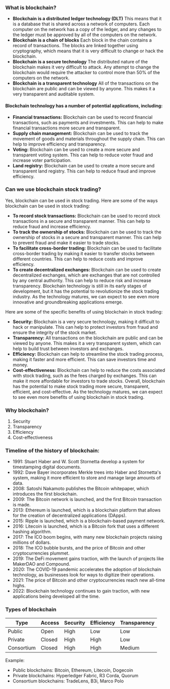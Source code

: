 ### What is blockchain?
- **Blockchain is a distributed ledger technology (DLT)** This means that it is a database that is shared across a network of computers. Each computer on the network has a copy of the ledger, and any changes to the ledger must be approved by all of the computers on the network.
- **Blockchain is a chain of blocks** Each block in the chain contains a record of transactions. The blocks are linked together using cryptography, which means that it is very difficult to change or hack the blockchain.
- **Blockchain is a secure technology** The distributed nature of the blockchain makes it very difficult to attack. Any attempt to change the blockchain would require the attacker to control more than 50% of the computers on the network.
- **Blockchain is a transparent technology** All of the transactions on the blockchain are public and can be viewed by anyone. This makes it a very transparent and auditable system.

#### Blockchain technology has a number of potential applications, including:

- **Financial transactions:** Blockchain can be used to record financial transactions, such as payments and investments. This can help to make financial transactions more secure and transparent.
- **Supply chain management:** Blockchain can be used to track the movement of goods and materials throughout the supply chain. This can help to improve efficiency and transparency.
- **Voting:** Blockchain can be used to create a more secure and transparent voting system. This can help to reduce voter fraud and increase voter participation.
- **Land registry:** Blockchain can be used to create a more secure and transparent land registry. This can help to reduce fraud and improve efficiency.

### Can we use blockchain stock trading?

Yes, blockchain can be used in stock trading. Here are some of the ways blockchain can be used in stock trading:

- **To record stock transactions:** Blockchain can be used to record stock transactions in a secure and transparent manner. This can help to reduce fraud and increase efficiency.
- **To track the ownership of stocks:** Blockchain can be used to track the ownership of stocks in a secure and transparent manner. This can help to prevent fraud and make it easier to trade stocks.
- **To facilitate cross-border trading:** Blockchain can be used to facilitate cross-border trading by making it easier to transfer stocks between different countries. This can help to reduce costs and improve efficiency.
- **To create decentralized exchanges:** Blockchain can be used to create decentralized exchanges, which are exchanges that are not controlled by any central authority. This can help to reduce risk and increase transparency.
Blockchain technology is still in its early stages of development, but it has the potential to revolutionize the stock trading industry. As the technology matures, we can expect to see even more innovative and groundbreaking applications emerge.

Here are some of the specific benefits of using blockchain in stock trading:

- **Security:** Blockchain is a very secure technology, making it difficult to hack or manipulate. This can help to protect investors from fraud and ensure the integrity of the stock market.
- **Transparency:** All transactions on the blockchain are public and can be viewed by anyone. This makes it a very transparent system, which can help to build trust between investors and exchanges.
- **Efficiency:** Blockchain can help to streamline the stock trading process, making it faster and more efficient. This can save investors time and money.
- **Cost-effectiveness:** Blockchain can help to reduce the costs associated with stock trading, such as the fees charged by exchanges. This can make it more affordable for investors to trade stocks.
Overall, blockchain has the potential to make stock trading more secure, transparent, efficient, and cost-effective. As the technology matures, we can expect to see even more benefits of using blockchain in stock trading.

### Why blockchain? 
1. Security
2. Transparency
3. Efficiency
4. Cost-effectiveness

###  Timeline of the history of blockchain:

- 1991: Stuart Haber and W. Scott Stornetta develop a system for timestamping digital documents.
- 1992: Dave Bayer incorporates Merkle trees into Haber and Stornetta's system, making it more efficient to store and manage large amounts of data.
- 2008: Satoshi Nakamoto publishes the Bitcoin whitepaper, which introduces the first blockchain.
- 2009: The Bitcoin network is launched, and the first Bitcoin transaction is made.
- 2013: Ethereum is launched, which is a blockchain platform that allows for the creation of decentralized applications (DApps).
- 2015: Ripple is launched, which is a blockchain-based payment network.
- 2016: Litecoin is launched, which is a Bitcoin fork that uses a different hashing algorithm.
- 2017: The ICO boom begins, with many new blockchain projects raising millions of dollars.
- 2018: The ICO bubble bursts, and the price of Bitcoin and other cryptocurrencies plummet.
- 2019: The DeFi movement gains traction, with the launch of projects like MakerDAO and Compound.
- 2020: The COVID-19 pandemic accelerates the adoption of blockchain technology, as businesses look for ways to digitize their operations.
- 2021: The price of Bitcoin and other cryptocurrencies reach new all-time highs.
- 2022: Blockchain technology continues to gain traction, with new applications being developed all the time.

### Types of blockchain
|Type|	Access|	Security|	Efficiency|	Transparency|
|-----|--------|--------|-----------|-------------|
|Public|	Open|	High|	Low|	Low|
|Private|	Closed|	High|	High|	Low|
|Consortium|	Closed|	High|	High|	Medium|

Example:
- Public blockchains: Bitcoin, Ethereum, Litecoin, Dogecoin
- Private blockchains: Hyperledger Fabric, R3 Corda, Quorum
- Consortium blockchains: TradeLens, B3i, Marco Polo
